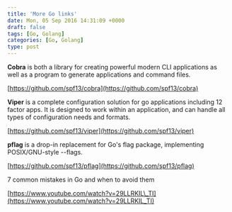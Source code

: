 ```yaml
---
title: 'More Go links'
date: Mon, 05 Sep 2016 14:31:09 +0000
draft: false
tags: [Go, Golang]
categories: [Go, Golang]
type: post
---
```


**Cobra** is both a library for creating powerful modern CLI applications as well as a program to generate applications and command files.

[https://github.com/spf13/cobra](https://github.com/spf13/cobra)

**Viper** is a complete configuration solution for go applications including 12 factor apps. It is designed to work within an application, and can handle all types of configuration needs and formats.

[https://github.com/spf13/viper](https://github.com/spf13/viper)

**pflag** is a drop-in replacement for Go's flag package, implementing POSIX/GNU-style --flags.

[https://github.com/spf13/pflag](https://github.com/spf13/pflag)

7 common mistakes in Go and when to avoid them

[https://www.youtube.com/watch?v=29LLRKIL\_TI](https://www.youtube.com/watch?v=29LLRKIL_TI)